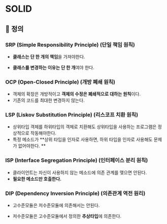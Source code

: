 # SOLID 



## 📌 정의

### SRP (Simple Responsibility Principle) (단일 책임 원칙)

+ **클래스는 단 한 개의 책임**을 가져야한다. 

+ **클래스를 변경하는 이유는 단 한 개**여야 한다.  

### OCP (Open-Closed Principle) (개방 폐쇄 원칙)

+ 객체의 확장은 개방적이고 **객체의 수정은 폐쇄적으로 대하는 원칙**이다.
+ 기존의 코드를 최대한 변경하지 않는다. 

### LSP (Liskov Substitution Principle) (리스코프 치환 원칙)

+ 상위타입 객체를 하위타입의 객체로 치환해도 상위타입을 사용하는 프로그램은 정상적으로 작동해야한다.
+ 특정 메소드가 **상위 타입을 인자로 사용하면, 하위 타입을 인자로 사용해도 문제가 없어야한다. **

### ISP (Interface Segregation Principle) (인터페이스 분리 원칙)

+ 클라이언트는 자신이 사용하지 않는 메소드에 의존 관계를 맺으면 안된다.
+ **필요한 메소드만 호출한다.**

### DIP (Dependency Inversion Principle) (의존관계 역전 원리)

+ 고수준모듈은 저수준모듈에 의존해서는 안된다.

+ 저수준모듈은 고수준모듈에서 정의한 **추상타입**에 의존한다.

  

